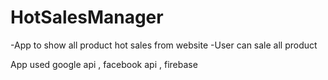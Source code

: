 # HotSalesManager
-App to show all product hot sales from website
-User can sale all product

App used google api , facebook api , firebase
